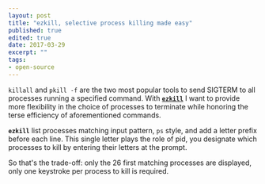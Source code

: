 ```yaml
--- 
layout: post
title: "ezkill, selective process killing made easy"
published: true
edited: true
date: 2017-03-29
excerpt: ""
tags:
- open-source
---
```

`killall` and `pkill -f` are the two most popular tools to send SIGTERM to all 
processes running a specified command.
With [**`ezkill`**](https://github.com/Kraymer/ezkill) I want to provide more 
flexibility in the choice of processes to terminate while honoring the terse
efficiency of aforementioned commands.

**`ezkill`** list processes matching input pattern, `ps` style, 
and add a letter prefix before each line. 
This single letter plays the role of pid, you designate which processes to kill 
by entering their letters at the prompt. 

<script type="text/javascript" src="https://asciinema.org/a/5dxi20xzerjxhw2fn1tdhqi47.js" id="asciicast-5dxi20xzerjxhw2fn1tdhqi47" async></script>

So that's the trade-off: only the 26 first matching processes are displayed, 
only one keystroke per process to kill is required. 
